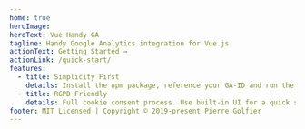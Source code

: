 ```yaml
---
home: true
heroImage:
heroText: Vue Handy GA
tagline: Handy Google Analytics integration for Vue.js
actionText: Getting Started →
actionLink: /quick-start/
features:
  - title: Simplicity First
    details: Install the npm package, reference your GA-ID and run the "start" function to start tracking audience.
  - title: RGPD Friendly
    details: Full cookie consent process. Use built-in UI for a quick start or simply call plugin's methods in your own vue-components.
footer: MIT Licensed | Copyright © 2019-present Pierre Golfier
---
```

